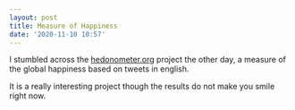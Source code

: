 ```yaml
---
layout: post
title: Measure of Happiness
date: '2020-11-10 10:57'
---
```


I stumbled across the [hedonometer.org](https://hedonometer.org/timeseries/en_all/?from=2008-09-09&to=2020-11-02) project the other day, a measure of the global happiness based on tweets in english.

It is a really interesting project though the results do not make you smile right now.
